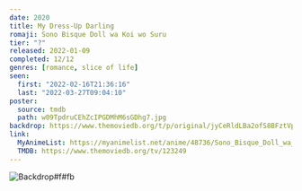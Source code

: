 ```yaml
---
date: 2020
title: My Dress-Up Darling
romaji: Sono Bisque Doll wa Koi wo Suru
tier: "?"
released: 2022-01-09
completed: 12/12
genres: [romance, slice of life]
seen:
  first: "2022-02-16T21:36:16"
  last: "2022-03-27T09:04:10"
poster:
  source: tmdb
  path: w09TpdruCEhZcIPGDMhM6sGDhg7.jpg
backdrop: https://www.themoviedb.org/t/p/original/jyCeRldLBa2ofS8BFztVpxl6qaN.jpg
link:
  MyAnimeList: https://myanimelist.net/anime/48736/Sono_Bisque_Doll_wa_Koi_wo_Suru
  TMDB: https://www.themoviedb.org/tv/123249
---
```


![Backdrop#f#fb](https://www.themoviedb.org/t/p/original/2iYfq4Q4IXSmWXU8A4B3Py29jiB.jpg "Source: TMDB")
